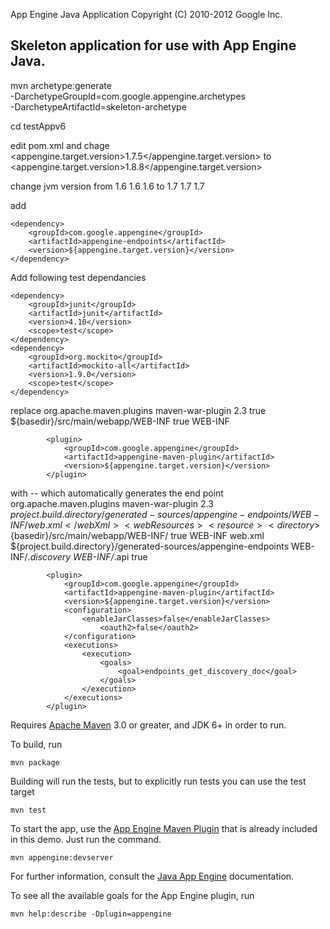 App Engine Java Application
Copyright (C) 2010-2012 Google Inc.

## Skeleton application for use with App Engine Java.


mvn archetype:generate \
-DarchetypeGroupId=com.google.appengine.archetypes \
-DarchetypeArtifactId=skeleton-archetype 

 cd testAppv6

 edit pom.xml and chage 
 <appengine.target.version>1.7.5</appengine.target.version>
 to 
 <appengine.target.version>1.8.8</appengine.target.version>

change jvm version from 1.6
                <configuration>
                    <source>1.6</source>
                    <target>1.6</target>
                </configuration>
to 1.7
                <configuration>
                    <source>1.7</source>
                    <target>1.7</target>
                </configuration>
                                
add
 
	<dependency>
		<groupId>com.google.appengine</groupId>
		<artifactId>appengine-endpoints</artifactId>
		<version>${appengine.target.version}</version>
	</dependency>

Add following test dependancies 

    <dependency>
        <groupId>junit</groupId>
        <artifactId>junit</artifactId>
        <version>4.10</version>
        <scope>test</scope>
    </dependency>
    <dependency>
        <groupId>org.mockito</groupId>
        <artifactId>mockito-all</artifactId>
        <version>1.9.0</version>
        <scope>test</scope>
    </dependency>


replace 
			<plugin>
				<groupId>org.apache.maven.plugins</groupId>
				<artifactId>maven-war-plugin</artifactId>
				<version>2.3</version>
				<configuration>
					<archiveClasses>true</archiveClasses>
					<webResources>
						<!-- in order to interpolate version from pom into appengine-web.xml -->
						<resource>
							<directory>${basedir}/src/main/webapp/WEB-INF</directory>
							<filtering>true</filtering>
							<targetPath>WEB-INF</targetPath>
						</resource>
					</webResources>
				</configuration>
			</plugin>

			<plugin>
				<groupId>com.google.appengine</groupId>
				<artifactId>appengine-maven-plugin</artifactId>
				<version>${appengine.target.version}</version>
			</plugin>

with -- which automatically generates the end point 
            <plugin>
                <groupId>org.apache.maven.plugins</groupId>
                <artifactId>maven-war-plugin</artifactId>
                <version>2.3</version>
                <configuration>
                    <webXml>${project.build.directory}/generated-sources/appengine-endpoints/WEB-INF/web.xml</webXml>
                    <webResources>
                        <resource>
                        <directory>${basedir}/src/main/webapp/WEB-INF/</directory>
                            <filtering>true</filtering>
                            <targetPath>WEB-INF</targetPath>
                            <excludes>
                                <exclude>web.xml</exclude>
                            </excludes>
                        </resource>
                        <resource>
                            <directory>${project.build.directory}/generated-sources/appengine-endpoints</directory>
                            <includes>
                                <include>WEB-INF/*.discovery</include>
                                <include>WEB-INF/*.api</include>
                            </includes>
                            <filtering>true</filtering>
                        </resource>
                    </webResources>
                </configuration>
            </plugin>

            <plugin>
                <groupId>com.google.appengine</groupId>
                <artifactId>appengine-maven-plugin</artifactId>
                <version>${appengine.target.version}</version>
                <configuration>
                    <enableJarClasses>false</enableJarClasses>
                        <oauth2>false</oauth2>
                </configuration>
                <executions>
                    <execution>
                        <goals>
                            <goal>endpoints_get_discovery_doc</goal>
                        </goals>
                    </execution>
                </executions>
            </plugin>
            			
Requires [Apache Maven](http://maven.apache.org) 3.0 or greater, and JDK 6+ in order to run.

To build, run

    mvn package

Building will run the tests, but to explicitly run tests you can use the test target

    mvn test

To start the app, use the [App Engine Maven Plugin](http://code.google.com/p/appengine-maven-plugin/) that is already included in this demo.  Just run the command.

    mvn appengine:devserver

For further information, consult the [Java App Engine](https://developers.google.com/appengine/docs/java/overview) documentation.

To see all the available goals for the App Engine plugin, run

    mvn help:describe -Dplugin=appengine
